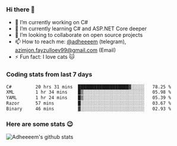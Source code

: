 ### Hi there 👋

<!--
**adheeeem/adheeeem** is a ✨ _special_ ✨ repository because its `README.md` (this file) appears on your GitHub profile.

Here are some ideas to get you started:
-->
- 🔭 I’m currently working on C#
- 🌱 I’m currently learning C# and ASP.NET Core deeper
- 👯 I’m looking to collaborate on open source projects
- 📫 How to reach me: [@adheeeem](https://t.me/adheeeem) (telegram), azimjon.fayzulloev99@gmail.com (Email)
- ⚡ Fun fact: I love cats :cat:


### Coding stats from last 7 days
<!--START_SECTION:waka-->

```txt
C#         20 hrs 31 mins  ███████████████████▓░░░░░   78.25 %
XML        1 hr 34 mins    █▒░░░░░░░░░░░░░░░░░░░░░░░   05.98 %
YAML       1 hr 24 mins    █▒░░░░░░░░░░░░░░░░░░░░░░░   05.39 %
Razor      57 mins         █░░░░░░░░░░░░░░░░░░░░░░░░   03.67 %
Binary     46 mins         ▓░░░░░░░░░░░░░░░░░░░░░░░░   02.93 %
```

<!--END_SECTION:waka-->

### Here are some stats :wink:
![Adheeeem's github stats](https://github-readme-stats.vercel.app/api?username=adheeeem&show_icons=true&theme=radical)
